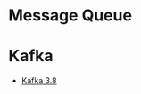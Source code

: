 # Message Queue  

# Kafka 

- [Kafka 3.8](https://kafka.apache.org/documentation/#gettingStarted)


